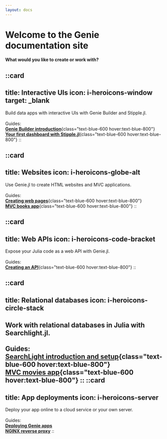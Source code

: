 ```yaml
---
layout: docs
---
```


<div class="mx-auto" style="max-width:1200px">
<h1 class="text-4xl font-bold text-center mt-10 mb-10">Welcome to the Genie documentation site</h1>
<h4 class="text-xl font-bold text-center mt-10 mb-10">What would you like to create or work with?</h4>

<div class="grid md:grid-cols-2 lg:grid-cols-3 gap-6">

::card
---
title: Interactive UIs
icon: i-heroicons-window
target: \_blank
---
Build data apps with interactive UIs with Genie Builder and Stipple.jl.
<br>
<br>
Guides:
<br>
[**Genie Builder introduction**](/geniebuilder/docs){class="text-blue-600 hover:text-blue-800"}
<br>
[**Your first dashboard with Stipple.jl**](/framework/stipple.jl/guides/first-dashboard){class="text-blue-600 hover:text-blue-800"}
::

::card
---
title: Websites
icon: i-heroicons-globe-alt
---
Use Genie.jl to create HTML websites and MVC applications.
<br>
<br>
Guides:
<br>
[**Creating web pages**](/framework/genie.jl/guides/creating-web-pages){class="text-blue-600 hover:text-blue-800"}
<br>
[**MVC books app**](/tutorials/mvc-books-app){class="text-blue-600 hover:text-blue-800"}
::

::card
---
title: Web APIs
icon: i-heroicons-code-bracket
---
Expose your Julia code as a web API with Genie.jl.
<br>
<br>
Guides:
<br>
[**Creating an API**](/framework/genie.jl/guides/creating-an-api){class="text-blue-600 hover:text-blue-800"}
::

::card
---
title: Relational databases
icon: i-heroicons-circle-stack
---
Work with relational databases in Julia with Searchlight.jl.
<br>
<br>
Guides:
<br>
[**SearchLight introduction and setup**](/framework/searchlight.jl/docs/accessing){class="text-blue-600 hover:text-blue-800"}
<br>
[**MVC movies app**](/tutorials/mvc-movies-app){class="text-blue-600 hover:text-blue-800"}
::
::card
---
title: App deployments
icon: i-heroicons-server
---
Deploy your app online to a cloud service or your own server.
<br>
<br>
Guides:
<br>
[**Deploying Genie apps**](/framework/guides/deployments/deploying-genie-apps)
<br>
[**NGINX reverse proxy**](/framework/guides/deployments/nginx-reverse-proxy)
::


</div>
</div>
